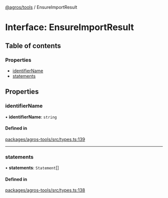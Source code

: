 [@agros/tools](../index.md) / EnsureImportResult

# Interface: EnsureImportResult

## Table of contents

### Properties

- [identifierName](EnsureImportResult.md#identifiername)
- [statements](EnsureImportResult.md#statements)

## Properties

### <a id="identifiername" name="identifiername"></a> identifierName

• **identifierName**: `string`

#### Defined in

[packages/agros-tools/src/types.ts:139](https://github.com/agrosjs/agros/blob/76cd863/packages/agros-tools/src/types.ts#L139)

___

### <a id="statements" name="statements"></a> statements

• **statements**: `Statement`[]

#### Defined in

[packages/agros-tools/src/types.ts:138](https://github.com/agrosjs/agros/blob/76cd863/packages/agros-tools/src/types.ts#L138)

